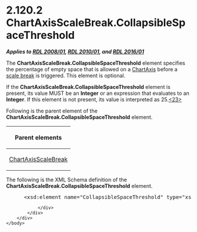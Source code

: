 <html dir="LTR" xmlns:mshelp="http://msdn.microsoft.com/mshelp" xmlns:ddue="http://ddue.schemas.microsoft.com/authoring/2003/5" xmlns:xlink="http://www.w3.org/1999/xlink" xmlns:tool="http://www.microsoft.com/tooltip">
    <head>
        <meta http-equiv="Content-Type" content="text/html; CHARSET=utf-8"></meta>
        <meta name="save" content="history"></meta>
        <title>2.120.2 ChartAxisScaleBreak.CollapsibleSpaceThreshold</title>
        <xml>
            <mshelp:toctitle title="2.120.2 ChartAxisScaleBreak.CollapsibleSpaceThreshold"></mshelp:toctitle>
            <mshelp:rltitle title="[MS-RDL]: ChartAxisScaleBreak.CollapsibleSpaceThreshold"></mshelp:rltitle>
            <mshelp:keyword index="A" term="142a1713-1bb5-40d6-8165-27733659431c"></mshelp:keyword>
            <mshelp:attr name="DCSext.ContentType" value="open specification"></mshelp:attr>
            <mshelp:attr name="AssetID" value="142a1713-1bb5-40d6-8165-27733659431c"></mshelp:attr>
            <mshelp:attr name="TopicType" value="kbRef"></mshelp:attr>
            <mshelp:attr name="DCSext.Title" value="[MS-RDL]: ChartAxisScaleBreak.CollapsibleSpaceThreshold" />
        </xml>
    </head>
    <body>
        <div id="header">
            <h1 class="heading">2.120.2 ChartAxisScaleBreak.CollapsibleSpaceThreshold</h1>
        </div>
        <div id="mainSection">
            <div id="mainBody">
                <div id="allHistory" class="saveHistory"></div>
                <div id="sectionSection0" class="section" name="collapseableSection">
                    

<p><b><i>Applies to </i></b><a href="1e855f94-4617-47e4-b89e-0856c6cb420f.htm"><b><i>RDL 2008/01</i></b></a><b><i>,
</i></b><a href="3428e690-a348-4ec7-8a6a-8efb42d2cdee.htm"><b><i>RDL 2010/01</i></b></a><b><i>,
and </i></b><a href="52ce3983-2bfc-4e72-9359-42aaf5fe4509.htm"><b><i>RDL 2016/01</i></b></a></p>

<p>The <b>ChartAxisScaleBreak.CollapsibleSpaceThreshold</b>
element specifies the percentage of empty space that is allowed on a <a href="0c19f1cb-ef68-4c28-a2d0-8601b7fd0f32.htm">ChartAxis</a> before a <a href="b2482b3f-74ab-4ca8-a9e5-c07955011743.htm#gt_2d4a929f-30aa-49de-98c0-dbee18f13f34">scale break</a> is triggered.
This element is optional.</p>

<p>If the <b>ChartAxisScaleBreak.CollapsibleSpaceThreshold</b>
element is present, its value MUST be an <b>Integer</b> or an expression that
evaluates to an <b>Integer</b>. If this element is not present, its value is
interpreted as 25.<a id="Appendix_A_Target_23"></a><a href="1fe5fd87-2de5-4b2c-b762-5a4fd1373621.htm#Appendix_A_23" aria-label="Product behavior note 23">&lt;23&gt;</a></p>

<p>Following is the parent element of the <b>ChartAxisScaleBreak.CollapsibleSpaceThreshold</b>
element.</p>

<table>
 <thead>
  <tr>
   <th>
   <p>Parent elements</p>
   </th>
  </tr>
 </thead>
 <tr>
  <td>
  <p><a href="2933ab6c-fef1-4e72-8f2f-fae83e9e3bb8.htm">ChartAxisScaleBreak</a></p>
  </td>
 </tr>
</table>

<p>The following is the XML Schema definition of the <b>ChartAxisScaleBreak.CollapsibleSpaceThreshold</b>
element.</p>

<dl>
<dd>
<div><pre> &lt;xsd:element name=&quot;CollapsibleSpaceThreshold&quot; type=&quot;xsd:string&quot; minOccurs=&quot;0&quot; /&gt;
</pre></div>
</dd></dl>


                </div>
            </div>
        </div>
    </body>
</html>
